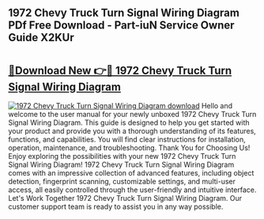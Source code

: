 ## 1972 Chevy Truck Turn Signal Wiring Diagram PDf Free Download - Part-iuN Service Owner Guide X2KUr

# <h2><a href="http://dfrh96.blite.top/?on=1972+Chevy+Truck+Turn+Signal+Wiring+Diagram">🔗Download New 👉🔴 1972 Chevy Truck Turn Signal Wiring Diagram</a></h2>

[![1972 Chevy Truck Turn Signal Wiring Diagram download](https://i.imgur.com/lujVjoI.png)](http://dfrh96.blite.top/?on=1972+Chevy+Truck+Turn+Signal+Wiring+Diagram)
Hello and welcome to the user manual for your newly unboxed 1972 Chevy Truck Turn Signal Wiring Diagram. This guide is designed to help you get started with your product and provide you with a thorough understanding of its features, functions, and capabilities. You will find clear instructions for installation, operation, maintenance, and troubleshooting. Thank You for Choosing Us! Enjoy exploring the possibilities with your new 1972 Chevy Truck Turn Signal Wiring Diagram! 1972 Chevy Truck Turn Signal Wiring Diagram comes with an impressive collection of advanced features, including object detection, fingerprint scanning, customizable settings, and multi-user access, all easily controlled through the user-friendly and intuitive interface. Let's Work Together 1972 Chevy Truck Turn Signal Wiring Diagram. Our customer support team is ready to assist you in any way possible.
